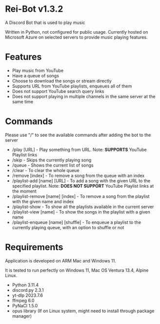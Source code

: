 # Rei-Bot v1.3.2

A Discord Bot that is used to play music

Written in Python, not configured for public usage. Currently hosted on Microsoft Azure on selected servers to provide music playing features. 

# Features

- Play music from YouTube
- Have a queue of songs
- Choose to download the songs or stream directly
- Supports URL from YouTube playlists, enqueues all of them
- Does not support YouTube search query links
- Does not support playing in multiple channels in the same server at the same time

# Commands

Please use "/" to see the available commands after adding the bot to the server

- /play [URL] - Play something from URL. Note: **SUPPORTS** YouTube Playlist links
- /skip - Skips the currently playing song
- /queue - Shows the current list of songs
- /clear - To clear the whole queue
- /remove [index] - To remove a song from the queue with an index
- /playlist-add [name] [URL] - To add a song with the given URL to the specified playlist. Note: **DOES NOT SUPPORT** YouTube Playlist links at the moment
- /playlist-remove [name] [index] - To remove a song from the playlist with the given name and index
- /playlist-show - To show all the playlists available in the current server
- /playlist-view [name] - To show the songs in the playlist with a given name
- /playlist-enqueue [name] [shuffle] - To enqueue a playlist to the currently playing queue, with an option to shuffle or not

# Requirements

Application is developed on ARM Mac and Windows 11. 

It is tested to run perfectly on Windows 11, Mac OS Ventura 13.4, Alpine Linux. 

- Python 3.11.4
- discord.py 2.3.1
- yt-dlp 2023.7.6
- ffmpeg 6.0
- PyNaCl 1.5.0
- opus library (If on Linux system, might need to install through package manager)
